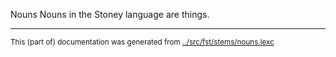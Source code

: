 Nouns
Nouns in the Stoney language are things.


* * *
<small>This (part of) documentation was generated from [../src/fst/stems/nouns.lexc](http://github.com/giellalt/lang-sto/blob/main/../src/fst/stems/nouns.lexc)</small>